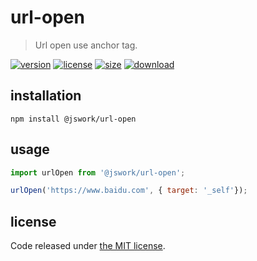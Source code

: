 # url-open
> Url open use anchor tag.

[![version][version-image]][version-url]
[![license][license-image]][license-url]
[![size][size-image]][size-url]
[![download][download-image]][download-url]

## installation
```shell
npm install @jswork/url-open
```

## usage
```js
import urlOpen from '@jswork/url-open';

urlOpen('https://www.baidu.com', { target: '_self'});
```

## license
Code released under [the MIT license](https://github.com/afeiship/url-open/blob/master/LICENSE.txt).

[version-image]: https://img.shields.io/npm/v/@jswork/url-open
[version-url]: https://npmjs.org/package/@jswork/url-open

[license-image]: https://img.shields.io/npm/l/@jswork/url-open
[license-url]: https://github.com/afeiship/url-open/blob/master/LICENSE.txt

[size-image]: https://img.shields.io/bundlephobia/minzip/@jswork/url-open
[size-url]: https://github.com/afeiship/url-open/blob/master/dist/url-open.min.js

[download-image]: https://img.shields.io/npm/dm/@jswork/url-open
[download-url]: https://www.npmjs.com/package/@jswork/url-open
